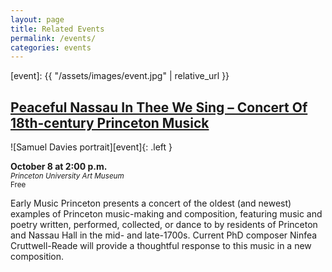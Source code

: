```yaml
---
layout: page
title: Related Events
permalink: /events/
categories: events
---
```


[event]: {{ "/assets/images/event.jpg" | relative_url }}

## [Peaceful Nassau In Thee We Sing – Concert Of 18th-century Princeton Musick](https://lcaopening.princeton.edu/event/peaceful-nassau-thee-sing-concert-18th-century-princeton-musick/)

![Samuel Davies portrait][event]{: .left }

__October 8 at 2:00 p.m.__  
<small>_Princeton University Art Museum_  
Free</small>

Early Music Princeton presents a concert of the oldest (and newest) examples of Princeton music-making and composition, featuring music and poetry written, performed, collected, or dance to by residents of Princeton and Nassau Hall in the mid- and late-1700s. Current PhD composer Ninfea Cruttwell-Reade will provide a thoughtful response to this music in a new composition.